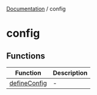 [Documentation](../index.md) / config

# config

## Functions

| Function | Description |
| ------ | ------ |
| [defineConfig](functions/defineConfig.md) | - |
